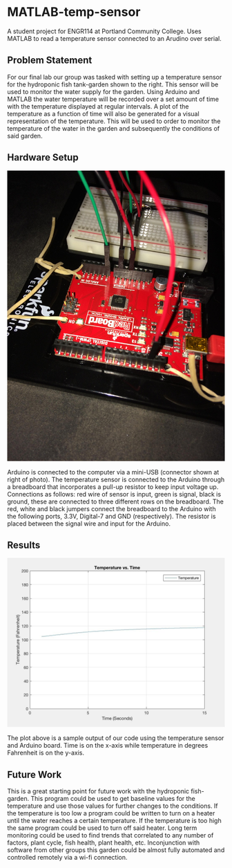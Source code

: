 # MATLAB-temp-sensor
A student project for ENGR114 at Portland Community College. Uses MATLAB to read a temperature sensor connected to an Arudino over serial.

## Problem Statement
For our final lab our group was
tasked with setting up a temperature sensor
for the hydroponic fish tank-garden shown
to the right. This sensor will be used to
monitor the water supply for the garden.
Using Arduino and MATLAB the water
temperature will be recorded over a set
amount of time with the temperature
displayed at regular intervals. A plot of the
temperature as a function of time will also
be generated for a visual representation of
the temperature. This will be used to order
to monitor the temperature of the water in
the garden and subsequently the conditions
of said garden.

## Hardware Setup

![Alt-text](/doc/temp_sensor1.jpg "Alt-title")

Arduino is connected to the computer via a mini-USB (connector shown at right of
photo). The temperature sensor is connected to the Arduino through a breadboard that
incorporates a pull-up resistor to keep input voltage up. Connections as follows: red wire of
sensor is input, green is signal, black is ground, these are connected to three different rows on
the breadboard. The red, white and black jumpers connect the breadboard to the Arduino with
the following ports, 3.3V, Digital-7 and GND (respectively). The resistor is placed between the
signal wire and input for the Arduino.

## Results

![Alt-text](/doc/results.png "Alt-title")

The plot above is a sample output of our code using the temperature sensor and Arduino
board. Time is on the x-axis while temperature in degrees Fahrenheit is on the y-axis.

## Future Work
This is a great starting point for future work with the hydroponic fish-garden. This
program could be used to get baseline values for the temperature and use those values for
further changes to the conditions. If the temperature is too low a program could be written to
turn on a heater until the water reaches a certain temperature. If the temperature is too high the
same program could be used to turn off said heater. Long term monitoring could be used to find
trends that correlated to any number of factors, plant cycle, fish health, plant health, etc. Inconjunction with software from other groups this garden could be almost fully automated and
controlled remotely via a wi-fi connection.
